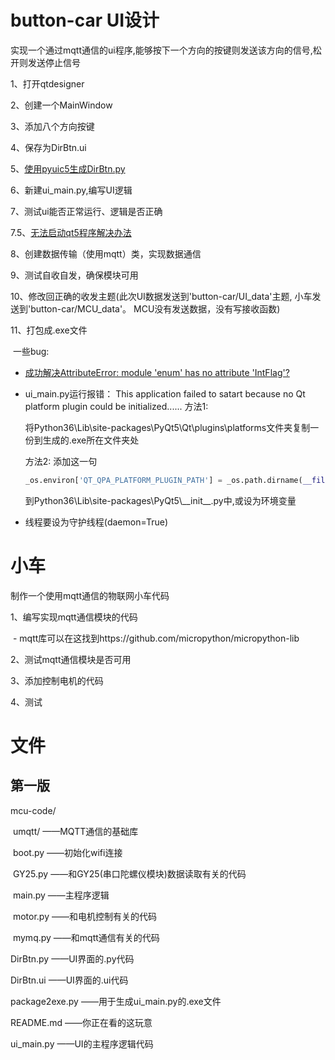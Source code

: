 # button-car UI设计

实现一个通过mqtt通信的ui程序,能够按下一个方向的按键则发送该方向的信号,松开则发送停止信号



1、打开qtdesigner

2、创建一个MainWindow

3、添加八个方向按键

4、保存为DirBtn.ui

5、[使用pyuic5生成DirBtn.py](https://blog.csdn.net/px41834/article/details/79383985)

6、新建ui_main.py,编写UI逻辑

7、测试ui能否正常运行、逻辑是否正确

7.5、[无法启动qt5程序解决办法](https://blog.csdn.net/ouening/article/details/81093697 ) 

8、创建数据传输（使用mqtt）类，实现数据通信

9、测试自收自发，确保模块可用

10、修改回正确的收发主题(此次UI数据发送到'button-car/UI_data'主题, 小车发送到'button-car/MCU_data'。 MCU没有发送数据，没有写接收函数)

11、打包成.exe文件

​	一些bug:

 - [成功解决AttributeError: module 'enum' has no attribute 'IntFlag'?](https://blog.csdn.net/qq_41185868/article/details/80599336)

 - ui_main.py运行报错： This application failed to satart because no Qt platform plugin could be initialized......
   方法1:

   将Python36\Lib\site-packages\PyQt5\Qt\plugins\platforms文件夹复制一份到生成的.exe所在文件夹处

   方法2:
   添加这一句

   ```python
   _os.environ['QT_QPA_PLATFORM_PLUGIN_PATH'] = _os.path.dirname(__file__) + r'\Qt\plugins'
   ```

    到Python36\Lib\site-packages\PyQt5\\\_\_init\_\_.py中,或设为环境变量

- 线程要设为守护线程(daemon=True)

# 小车

制作一个使用mqtt通信的物联网小车代码

1、编写实现mqtt通信模块的代码

​	- mqtt库可以在这找到https://github.com/micropython/micropython-lib

2、测试mqtt通信模块是否可用

3、添加控制电机的代码

4、测试

# 文件

## 第一版

mcu-code/ 

​	umqtt/		——MQTT通信的基础库

​	boot.py		——初始化wifi连接

​	GY25.py		——和GY25(串口陀螺仪模块)数据读取有关的代码

​	main.py		——主程序逻辑

​	motor.py	——和电机控制有关的代码

​	mymq.py 	——和mqtt通信有关的代码

DirBtn.py 		——UI界面的.py代码

DirBtn.ui		——UI界面的.ui代码

package2exe.py	——用于生成ui_main.py的.exe文件

README.md		——你正在看的这玩意

ui_main.py		——UI的主程序逻辑代码

